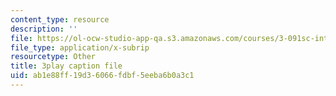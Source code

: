 ```yaml
---
content_type: resource
description: ''
file: https://ol-ocw-studio-app-qa.s3.amazonaws.com/courses/3-091sc-introduction-to-solid-state-chemistry-fall-2010/ab1e88ff19d36066fdbf5eeba6b0a3c1_wyoFOdR64U8.srt
file_type: application/x-subrip
resourcetype: Other
title: 3play caption file
uid: ab1e88ff-19d3-6066-fdbf-5eeba6b0a3c1
---
```

